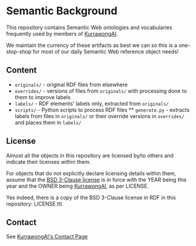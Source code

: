# Semantic Background

This repository contains Semantic Web ontologies and vocabularies frequently used by members of [KurrawongAI](https://kurrawong.ai). 

We maintain the currency of these artifacts as best we can so this is a one-stop-shop for most of our daily Semantic Web reference object needs!


## Content

* `originals/` - original RDF files from elsewhere
* `overrides/` - versions of files from `originals/` with processing done to them to improve labels 
* `labels/` - RDF elements' labels only, extracted from `originals/`
* `scripts/` - Python scripts to process RDF files
** `generate.py` - extracts labels from files in `originals/` or their override versions in `overrides/` and places them in `labels/`

## License

Almost all the objects in this repository are licensed by/to others and indicate their licenses within them.

For objects that do not explicitly declare licensing details within them, assume that the [BSD 3-Clause license](https://opensource.org/license/BSD-3-clause/) is in force with the YEAR being this year and the OWNER being [KurrawongAI](https://kurrawong.ai), as per LICENSE.

Yes indeed, there is a copy of the BSD 3-Clause license in RDF in this repository: LICENSE.ttl.

## Contact

See [KurrawongAI's Contact Page](https://kurrawong.ai/contact)
